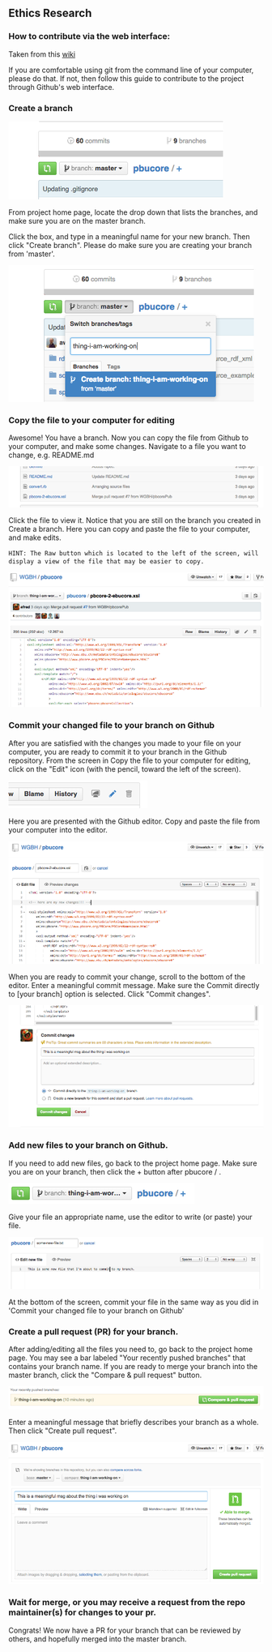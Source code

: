 ## Ethics Research  

### How to contribute via the web interface:  

Taken from this [wiki](https://github.com/WGBH/pbucore/wiki/Contributing-to-the-project-through-Github-web-interface)  

If you are comfortable using git from the command line of your computer, please do that. If not, then follow this guide to contribute to the project through Github's web interface.  


### Create a branch  

![](img/create-branch.png?raw=true)

From project home page, locate the drop down that lists the branches, and make sure you are on the master branch.  

Click the box, and type in a meaningful name for your new branch. Then click "Create branch".  Please do make sure you are creating your branch from 'master'.

![](img/create-branch-2.png?raw=true)

### Copy the file to your computer for editing  

Awesome! You have a branch. Now you can copy the file from Github to your computer, and make some changes. Navigate to a file you want to change, e.g. README.md

![](img/copy-file.png?raw=true)

Click the file to view it. Notice that you are still on the branch you created in Create a branch. Here you can copy and paste the file to your computer, and make edits.   

    HINT: The Raw button which is located to the left of the screen, will display a view of the file that may be easier to copy.
![](img/raw-screen.png?raw=true)

### Commit your changed file to your branch on Github  

After you are satisfied with the changes you made to your file on your computer, you are ready to commit it to your branch in the Github repository. From the screen in Copy the file to your computer for editing, click on the "Edit" icon (with the pencil, toward the left of the screen).

![](img/edit-button.png?raw=true)

Here you are presented with the Github editor. Copy and paste the file from your computer into the editor.  

![](img/edit-screen.png?raw=true)  

When you are ready to commit your change, scroll to the bottom of the editor. Enter a meaningful commit message. Make sure the Commit directly to [your branch] option is selected. Click "Commit changes".  

![](img/commit-changes.png?raw=true)  

### Add new files to your branch on Github.  

If you need to add new files, go back to the project home page. Make sure you are on your branch, then click the + button after pbucore / .  

![](img/add-new-files-1.png?raw=true)

Give your file an appropriate name, use the editor to write (or paste) your file.  

![](img/add-new-files.png?raw=true)

At the bottom of the screen, commit your file in the same way as you did in 'Commit your changed file to your branch on Github'  

### Create a pull request (PR) for your branch.  

After adding/editing all the files you need to, go back to the project home page. You may see a bar labeled "Your recently pushed branches" that contains your branch name. If you are ready to merge your branch into the master branch, click the "Compare & pull request" button.  

![](img/open-pr.png?raw=true)  

Enter a meaningful message that briefly describes your branch as a whole. Then click "Create pull request".  

![](img/pr-message.png?raw=true)

### Wait for merge, or you may receive a request from the repo maintainer(s) for changes to your pr.  

Congrats! We now have a PR for your branch that can be reviewed by others, and hopefully merged into the master branch.  
